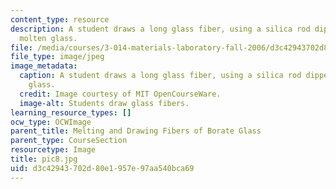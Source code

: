 ```yaml
---
content_type: resource
description: A student draws a long glass fiber, using a silica rod dipped in the
  molten glass.
file: /media/courses/3-014-materials-laboratory-fall-2006/d3c42943702d80e1957e97aa540bca69_pic8.jpg
file_type: image/jpeg
image_metadata:
  caption: A student draws a long glass fiber, using a silica rod dipped in the molten
    glass.
  credit: Image courtesy of MIT OpenCourseWare.
  image-alt: Students draw glass fibers.
learning_resource_types: []
ocw_type: OCWImage
parent_title: Melting and Drawing Fibers of Borate Glass
parent_type: CourseSection
resourcetype: Image
title: pic8.jpg
uid: d3c42943-702d-80e1-957e-97aa540bca69
---
```

